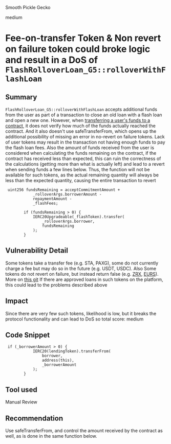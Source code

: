 Smooth Pickle Gecko

medium

# Fee-on-transfer Token & Non revert on failure token could broke logic and result in a DoS of `FlashRolloverLoan_G5::rolloverWithFlashLoan`

## Summary
`FlashRolloverLoan_G5::rolloverWithFlashLoan` accepts additional funds from the user as part of a transaction to close an old loan with a flash loan and open a new one. However, when [transferring a user's funds to a contract](https://github.com/sherlock-audit/2024-04-teller-finance/blob/main/teller-protocol-v2-audit-2024/packages/contracts/contracts/LenderCommitmentForwarder/extensions/FlashRolloverLoan_G5.sol#L110), it does not verify how much of the funds actually reached the contract. And it also doesn't use safeTransferFrom, which opens up the additional possibility of missing an error in no-revert on failure tokens. Lack of user tokens may result in the transaction not having enough funds to pay the flash loan fees. Also the amount of funds received from the user is considered when calculating the funds remaining on the contract, if the contract has received less than expected, this can ruin the correctness of the calculations (getting more than what is actually left) and lead to a revert when sending funds a few lines below. Thus, the function will not be available for such tokens, as the actual remaining quantity will always be less than the expected quantity, causing the entire transaction to revert

```solidity
 uint256 fundsRemaining = acceptCommitmentAmount +
            _rolloverArgs.borrowerAmount -
            repaymentAmount -
            _flashFees;

        if (fundsRemaining > 0) {
            IERC20Upgradeable(_flashToken).transfer(
                _rolloverArgs.borrower,
                fundsRemaining
            );
        }
```
## Vulnerability Detail
Some tokens take a transfer fee (e.g. STA, PAXG), some do not currently charge a fee but may do so in the future (e.g. USDT, USDC). Also Some tokens do not revert on failure, but instead return false (e.g. [ZRX](https://etherscan.io/address/0xe41d2489571d322189246dafa5ebde1f4699f498#code), [EURS](https://etherscan.io/token/0xdb25f211ab05b1c97d595516f45794528a807ad8#code)).
More on [this git](https://github.com/d-xo/weird-erc20?tab=readme-ov-file#no-revert-on-failure)
If there are approved loans in such tokens on the platform, this could lead to the problems described above

## Impact
Since there are very few such tokens, likelihood is low, but it breaks the protocol functionality and can lead to DoS so total score: medium
## Code Snippet
```solidity
 if (_borrowerAmount > 0) {
            IERC20(lendingToken).transferFrom(
                borrower,
                address(this),
                _borrowerAmount
            );
        }
```
## Tool used

Manual Review

## Recommendation
Use safeTransferFrom, and control the amount received by the contract as well, as is done in the same function below.
